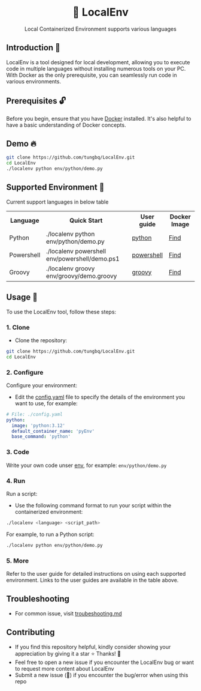 <h1 align="center">🐳 LocalEnv</h1>

<p align="center">Local Containerized Environment supports various languages</p>

## Introduction 👋

LocalEnv is a tool designed for local development, allowing you to execute code in multiple languages without installing numerous tools on your PC. With Docker as the only prerequisite, you can seamlessly run code in various environments.

## Prerequisites 🔓

Before you begin, ensure that you have [Docker](https://docs.docker.com/engine/install/) installed. It's also helpful to have a basic understanding of Docker concepts.

## Demo 🔥

```bash
git clone https://github.com/tungbq/LocalEnv.git
cd LocalEnv
./localenv python env/python/demo.py
```

## Supported Environment 🚀

Current support languages in below table

<table>
    <tr>
        <th>Language</th>
        <th>Quick Start</th>
        <th>User guide</th>
        <th>Docker Image</th>
    </tr>
    <tr>
        <td>Python</td>
        <td>./localenv python env/python/demo.py</td>
        <td><a href="./env/python/">python</a></td>
        <td><a href="https://hub.docker.com/_/python">Find</a></td>
    </tr>
    <tr>
        <td>Powershell</td>
        <td>./localenv powershell env/powershell/demo.ps1</td>
        <td><a href="./env/powershell/">powershell</a></td>
        <td><a href="https://hub.docker.com/_/microsoft-powershell">Find</a></td>
    </tr>
    <tr>
        <td>Groovy</td>
        <td>./localenv groovy env/groovy/demo.groovy</td>
        <td><a href="./env/groovy/">groovy</a></td>
        <td><a href="https://hub.docker.com/_/groovy">Find</a></td>
    </tr>

</table>

## Usage 📖

To use the LocalEnv tool, follow these steps:

### 1. Clone

- Clone the repository:

```bash
git clone https://github.com/tungbq/LocalEnv.git
cd LocalEnv
```

### 2. Configure

Configure your environment:

- Edit the [config.yaml](config.yaml) file to specify the details of the environment you want to use, for example:

```yaml
# File: ./config.yaml
python:
  image: 'python:3.12'
  default_container_name: 'pyEnv'
  base_command: 'python'
```

### 3. Code

Write your own code unser [env](./env/), for example: `env/python/demo.py`

### 4. Run

Run a script:

- Use the following command format to run your script within the containerized environment:

```bash
./localenv <language> <script_path>
```

For example, to run a Python script:

```bash
./localenv python env/python/demo.py
```

### 5. More

Refer to the user guide for detailed instructions on using each supported environment. Links to the user guides are available in the table above.

## Troubleshooting

- For common issue, visit [troubeshooting.md](./docs/troubeshooting.md)

## Contributing

- If you find this repository helpful, kindly consider showing your appreciation by giving it a star ⭐ Thanks! 💖
- Feel free to open a new issue if you encounter the LocalEnv bug or want to request more content about LocalEnv
- Submit a new issue (🐛) if you encounter the bug/error when using this repo
